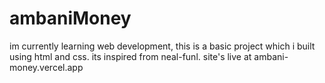 # ambaniMoney
im currently learning web development, this is a basic project which i built using html and css. 
its inspired from neal-funl.
site's live at ambani-money.vercel.app

